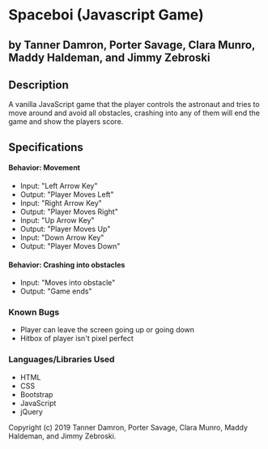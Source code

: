 # Spaceboi (Javascript Game)
## by Tanner Damron, Porter Savage, Clara Munro, Maddy Haldeman, and Jimmy Zebroski

## Description
A vanilla JavaScript game that the player controls the astronaut and tries to move around and avoid all obstacles, crashing into any of them will end the game and show the players score.

## Specifications

#### Behavior: Movement
* Input: "Left Arrow Key"
* Output: "Player Moves Left"
* Input: "Right Arrow Key"
* Output: "Player Moves Right"
* Input: "Up Arrow Key"
* Output: "Player Moves Up"
* Input: "Down Arrow Key"
* Output: "Player Moves Down"

#### Behavior: Crashing into obstacles
* Input: "Moves into obstacle"
* Output: "Game ends"

### Known Bugs
* Player can leave the screen going up or going down
* Hitbox of player isn't pixel perfect

### Languages/Libraries Used
* HTML
* CSS
* Bootstrap
* JavaScript
* jQuery

Copyright (c) 2019 Tanner Damron, Porter Savage, Clara Munro, Maddy Haldeman, and Jimmy Zebroski.
